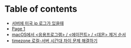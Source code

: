 # Table of contents

* [서버에 미국 ip 로그가 있을때](README.md)
* [Page 1](page-1.md)
* [macOS에서 <응용프로그램> / <에이전트> / <데몬> 제거 순서](page-2.md)
* [timezone 로컬-서버 시간대 차이 문제 해결하기](timezone.md)
